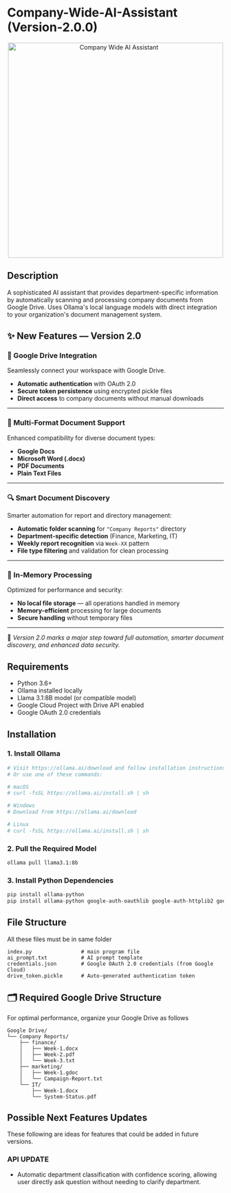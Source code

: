 # Company-Wide-AI-Assistant (Version-2.0.0)

<p align="center">
  <img src="https://raw.githubusercontent.com/BoKu237723/Repo-Images/main/Company-Wide-AI-Assistant.png" alt="Company Wide AI Assistant" width="500"/>
</p>

## Description

A sophisticated AI assistant that provides department-specific information by automatically scanning and processing company documents from Google Drive. Uses Ollama's local language models with direct integration to your organization's document management system.

## ✨ New Features — Version 2.0

### 🔗 Google Drive Integration  
Seamlessly connect your workspace with Google Drive.  
- **Automatic authentication** with OAuth 2.0  
- **Secure token persistence** using encrypted pickle files  
- **Direct access** to company documents without manual downloads  

---

### 📁 Multi-Format Document Support  
Enhanced compatibility for diverse document types:  
- **Google Docs** 
- **Microsoft Word (.docx)** 
- **PDF Documents** 
- **Plain Text Files**

---

### 🔍 Smart Document Discovery  
Smarter automation for report and directory management:  
- **Automatic folder scanning** for `"Company Reports"` directory  
- **Department-specific detection** (Finance, Marketing, IT)  
- **Weekly report recognition** via `Week-XX` pattern  
- **File type filtering** and validation for clean processing  

---

### 💾 In-Memory Processing  
Optimized for performance and security:  
- **No local file storage** — all operations handled in memory  
- **Memory-efficient** processing for large documents  
- **Secure handling** without temporary files  

---

🚀 *Version 2.0 marks a major step toward full automation, smarter document discovery, and enhanced data security.*


## Requirements

- Python 3.6+
- Ollama installed locally
- Llama 3.1:8B model (or compatible model)
- Google Cloud Project with Drive API enabled
- Google OAuth 2.0 credentials

## Installation

### 1. Install Ollama

```bash
# Visit https://ollama.ai/download and follow installation instructions for your OS
# Or use one of these commands:

# macOS
# curl -fsSL https://ollama.ai/install.sh | sh

# Windows
# Download from https://ollama.ai/download

# Linux
# curl -fsSL https://ollama.ai/install.sh | sh
```

### 2. Pull the Required Model
```bash
ollama pull llama3.1:8b
```
### 3. Install Python Dependencies
```python 
pip install ollama-python
pip install ollama-python google-auth-oauthlib google-auth-httplib2 google-api-python-client
```
## File Structure
All these files must be in same folder
```
index.py                # main program file
ai_prompt.txt           # AI prompt template
credentials.json        # Google OAuth 2.0 credentials (from Google Cloud)
drive_token.pickle      # Auto-generated authentication token
```
## 🗂️ Required Google Drive Structure
For optimal performance, organize your Google Drive as follows

```
Google Drive/
└── Company Reports/
    ├── finance/
    │   ├── Week-1.docx
    │   ├── Week-2.pdf
    │   └── Week-3.txt
    ├── marketing/
    │   ├── Week-1.gdoc
    │   └── Campaign-Report.txt
    └── IT/
        ├── Week-1.docx
        └── System-Status.pdf
```

## Possible Next Features Updates
These following are ideas for features that could be added in future versions.

### API UPDATE
- Automatic department classification with confidence scoring, allowing user directly ask question without needing to clarify department.
